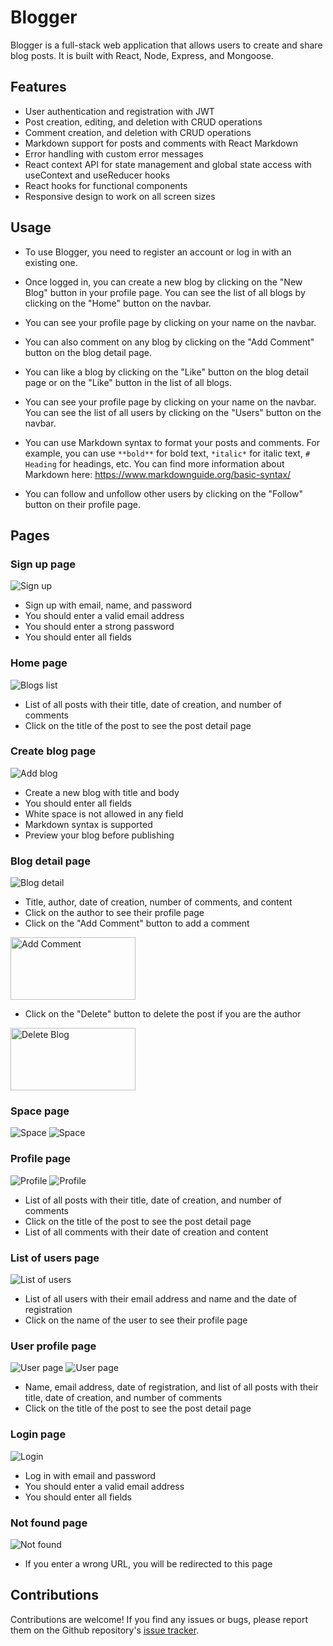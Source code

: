 # Blogger

Blogger is a full-stack web application that allows users to create and share blog posts. It is built with React, Node, Express, and Mongoose.

## Features

- User authentication and registration with JWT
- Post creation, editing, and deletion with CRUD operations
- Comment creation, and deletion with CRUD operations
- Markdown support for posts and comments with React Markdown
- Error handling with custom error messages
- React context API for state management and global state access with useContext and useReducer hooks
- React hooks for functional components
- Responsive design to work on all screen sizes

## Usage

- To use Blogger, you need to register an account or log in with an existing one.

- Once logged in, you can create a new blog by clicking on the "New Blog" button in your profile page. You can see the list of all blogs by clicking on the "Home" button on the navbar.

- You can see your profile page by clicking on your name on the navbar.

- You can also comment on any blog by clicking on the "Add Comment" button on the blog detail page.

- You can like a blog by clicking on the "Like" button on the blog detail page or on the "Like" button in the list of all blogs.

- You can see your profile page by clicking on your name on the navbar. You can see the list of all users by clicking on the "Users" button on the navbar.

- You can use Markdown syntax to format your posts and comments. For example, you can use `**bold**` for bold text, `*italic*` for italic text, `# Heading` for headings, etc. You can find more information about Markdown here: https://www.markdownguide.org/basic-syntax/

- You can follow and unfollow other users by clicking on the "Follow" button on their profile page.

## Pages

### Sign up page

<img src="./web-cap/Signup.png" alt="Sign up" title="Sign up page">

- Sign up with email, name, and password
- You should enter a valid email address
- You should enter a strong password
- You should enter all fields

### Home page

<img src="./web-cap/Home.png" alt="Blogs list" title="Home page">

- List of all posts with their title, date of creation, and number of comments
- Click on the title of the post to see the post detail page

### Create blog page

<img src="./web-cap/AddBlog.png" alt="Add blog" title="Create Blog">

- Create a new blog with title and body
- You should enter all fields
- White space is not allowed in any field
- Markdown syntax is supported
- Preview your blog before publishing

### Blog detail page

<img src="./web-cap/BlogPreview.png" alt="Blog detail" title="Blog Preview">

- Title, author, date of creation, number of comments, and content
- Click on the author to see their profile page
- Click on the "Add Comment" button to add a comment

<img src="./web-cap/AddComment.png" width="200" height="100" alt="Add Comment" title="Add Comment">

- Click on the "Delete" button to delete the post if you are the author

<img src="./web-cap/DeleteBlog.png" width="200" height="100" alt="Delete Blog" title="Delete Blog">

### Space page

 <img src="./web-cap/Space.png" alt="Space" title="Space page">
 <img src="./web-cap/Space2.png" alt="Space" title="Space page">


### Profile page

<img src="./web-cap/PersonalPage.png" alt="Profile" title="Profile page">
<img src="./web-cap/PersonalPage2.png" alt="Profile" title="Profile page">

- List of all posts with their title, date of creation, and number of comments
- Click on the title of the post to see the post detail page
- List of all comments with their date of creation and content

### List of users page

<img src="./web-cap/ListOfUsers.png" alt="List of users" title="List of users">

- List of all users with their email address and name and the date of registration
- Click on the name of the user to see their profile page

### User profile page

<img src="./web-cap/UserPage.png" alt="User page" title="User page">
<img src="./web-cap/UserPage2.png" alt="User page" title="User page">

- Name, email address, date of registration, and list of all posts with their title, date of creation, and number of comments
- Click on the title of the post to see the post detail page

### Login page

<img src="./web-cap/Login.png" alt="Login" title="Login">

- Log in with email and password
- You should enter a valid email address
- You should enter all fields

### Not found page

<img src="./web-cap/NotFound.png" alt="Not found" title="Not found page">

- If you enter a wrong URL, you will be redirected to this page

## Contributions

Contributions are welcome! If you find any issues or bugs, please report them on the Github repository's [issue tracker](https://github.com/exampleuser/blogger/issues).

<!-- If you would like to contribute to the project, please fork the repository and submit a pull request. Before submitting a pull request, please make sure your changes follow the project's code style and formatting guidelines. -->
